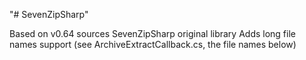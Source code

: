"# SevenZipSharp" 

Based on v0.64 sources SevenZipSharp original library
Adds long file names support (see ArchiveExtractCallback.cs, the file names below)
